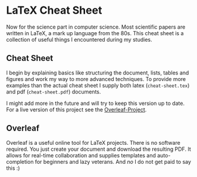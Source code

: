 # LaTeX Cheat Sheet

Now for the science part in computer science. Most scientific papers are written in LaTeX, a mark up language from the 80s. This cheat sheet is a collection of useful things I encountered during my studies.

## Cheat Sheet

I begin by explaining basics like structuring the document, lists, tables and figures and work my way to more advanced techniques. To provide more examples than the actual cheat sheet I supply both latex (`cheat-sheet.tex`) and pdf (`cheat-sheet.pdf`) documents.

I might add more in the future and will try to keep this version up to date. For a live version of this project see the [Overleaf-Project](https://www.overleaf.com/read/pcpwsxtmdphs).

## Overleaf

Overleaf is a useful online tool for LaTeX projects. There is no software required. You just create your document and download the resulting PDF. It allows for real-time collaboration and supplies templates and auto-completion for beginners and lazy veterans. And _no_ I do not get paid to say this :)
